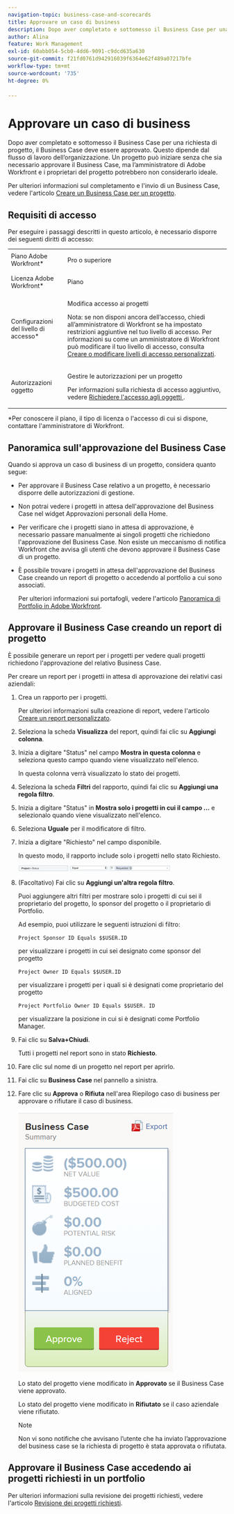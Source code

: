 ```yaml
---
navigation-topic: business-case-and-scorecards
title: Approvare un caso di business
description: Dopo aver completato e sottomesso il Business Case per una richiesta di progetto, il Business Case deve essere approvato. Questo dipende dal flusso di lavoro dell’organizzazione. Un progetto può iniziare senza che sia necessario approvare il Business Case, ma l’amministratore di Adobe Workfront e i proprietari del progetto potrebbero non considerarlo ideale.
author: Alina
feature: Work Management
exl-id: 60abb054-5cb0-4dd6-9091-c9dcd635a630
source-git-commit: f21fd0761d942916039f6364e62f489a07217bfe
workflow-type: tm+mt
source-wordcount: '735'
ht-degree: 0%

---
```


# Approvare un caso di business

Dopo aver completato e sottomesso il Business Case per una richiesta di progetto, il Business Case deve essere approvato. Questo dipende dal flusso di lavoro dell’organizzazione. Un progetto può iniziare senza che sia necessario approvare il Business Case, ma l’amministratore di Adobe Workfront e i proprietari del progetto potrebbero non considerarlo ideale.

Per ulteriori informazioni sul completamento e l&#39;invio di un Business Case, vedere l&#39;articolo [Creare un Business Case per un progetto](../../../manage-work/projects/define-a-business-case/create-business-case.md).

## Requisiti di accesso

Per eseguire i passaggi descritti in questo articolo, è necessario disporre dei seguenti diritti di accesso:

<table style="table-layout:auto"> 
 <col> 
 <col> 
 <tbody> 
  <tr> 
   <td role="rowheader">Piano Adobe Workfront*</td> 
   <td> <p>Pro o superiore</p> </td> 
  </tr> 
  <tr> 
   <td role="rowheader">Licenza Adobe Workfront*</td> 
   <td> <p>Piano </p> </td> 
  </tr> 
  <tr> 
   <td role="rowheader">Configurazioni del livello di accesso*</td> 
   <td> <p>Modifica accesso ai progetti</p> <p>Nota: se non disponi ancora dell’accesso, chiedi all’amministratore di Workfront se ha impostato restrizioni aggiuntive nel tuo livello di accesso. Per informazioni su come un amministratore di Workfront può modificare il tuo livello di accesso, consulta <a href="../../../administration-and-setup/add-users/configure-and-grant-access/create-modify-access-levels.md" class="MCXref xref">Creare o modificare livelli di accesso personalizzati</a>.</p> </td> 
  </tr> 
  <tr> 
   <td role="rowheader">Autorizzazioni oggetto</td> 
   <td> <p>Gestire le autorizzazioni per un progetto</p> <p>Per informazioni sulla richiesta di accesso aggiuntivo, vedere <a href="../../../workfront-basics/grant-and-request-access-to-objects/request-access.md" class="MCXref xref">Richiedere l'accesso agli oggetti </a>.</p> </td> 
  </tr> 
 </tbody> 
</table>

&#42;Per conoscere il piano, il tipo di licenza o l&#39;accesso di cui si dispone, contattare l&#39;amministratore di Workfront.

## Panoramica sull&#39;approvazione del Business Case

Quando si approva un caso di business di un progetto, considera quanto segue:

* Per approvare il Business Case relativo a un progetto, è necessario disporre delle autorizzazioni di gestione.
* Non potrai vedere i progetti in attesa dell&#39;approvazione del Business Case nel widget Approvazioni personali della Home.
* Per verificare che i progetti siano in attesa di approvazione, è necessario passare manualmente ai singoli progetti che richiedono l&#39;approvazione del Business Case. Non esiste un meccanismo di notifica Workfront che avvisa gli utenti che devono approvare il Business Case di un progetto.
* È possibile trovare i progetti in attesa dell&#39;approvazione del Business Case creando un report di progetto o accedendo al portfolio a cui sono associati.

  Per ulteriori informazioni sui portafogli, vedere l&#39;articolo [Panoramica di Portfolio in Adobe Workfront](../../../manage-work/portfolios/portfolios-overview/portfolio-overview.md).

## Approvare il Business Case creando un report di progetto

È possibile generare un report per i progetti per vedere quali progetti richiedono l&#39;approvazione del relativo Business Case.

Per creare un report per i progetti in attesa di approvazione dei relativi casi aziendali:

1. Crea un rapporto per i progetti.

   Per ulteriori informazioni sulla creazione di report, vedere l&#39;articolo [Creare un report personalizzato](../../../reports-and-dashboards/reports/creating-and-managing-reports/create-custom-report.md).

1. Seleziona la scheda **Visualizza** del report, quindi fai clic su **Aggiungi colonna**.

1. Inizia a digitare &quot;Status&quot; nel campo **Mostra in questa colonna** e seleziona questo campo quando viene visualizzato nell&#39;elenco.

   In questa colonna verrà visualizzato lo stato dei progetti.

1. Seleziona la scheda **Filtri** del rapporto, quindi fai clic su **Aggiungi una regola filtro**.

1. Inizia a digitare &quot;Status&quot; in **Mostra solo i progetti in cui il campo ...** e selezionalo quando viene visualizzato nell&#39;elenco.
1. Seleziona **Uguale** per il modificatore di filtro.
1. Inizia a digitare &quot;Richiesto&quot; nel campo disponibile.

   In questo modo, il rapporto include solo i progetti nello stato Richiesto.

   ![requested_projects_filter.png](assets/requested-projects-filter-350x14.png)

1. (Facoltativo) Fai clic su **Aggiungi un&#39;altra regola filtro**.

   Puoi aggiungere altri filtri per mostrare solo i progetti di cui sei il proprietario del progetto, lo sponsor del progetto o il proprietario di Portfolio.

   Ad esempio, puoi utilizzare le seguenti istruzioni di filtro:

   ```
   Project Sponsor ID Equals $$USER.ID
   ```

   per visualizzare i progetti in cui sei designato come sponsor del progetto

   ```
   Project Owner ID Equals $$USER.ID
   ```

   per visualizzare i progetti per i quali si è designati come proprietario del progetto

   ```
   Project Portfolio Owner ID Equals $$USER. ID
   ```

   per visualizzare la posizione in cui si è designati come Portfolio Manager.

1. Fai clic su **Salva+Chiudi**.

   Tutti i progetti nel report sono in stato **Richiesto**.

1. Fare clic sul nome di un progetto nel report per aprirlo.
1. Fai clic su **Business Case** nel pannello a sinistra.
1. Fare clic su **Approva** o **Rifiuta** nell&#39;area Riepilogo caso di business per approvare o rifiutare il caso di business.

   ![Caso di studio](assets/business-case-summary-with-rp-information--1-.png)

   Lo stato del progetto viene modificato in **Approvato** se il Business Case viene approvato.

   Lo stato del progetto viene modificato in **Rifiutato** se il caso aziendale viene rifiutato.

   >[!NOTE]
   >
   >Non vi sono notifiche che avvisano l’utente che ha inviato l’approvazione del business case se la richiesta di progetto è stata approvata o rifiutata.

## Approvare il Business Case accedendo ai progetti richiesti in un portfolio

Per ulteriori informazioni sulla revisione dei progetti richiesti, vedere l&#39;articolo [Revisione dei progetti richiesti](../../../manage-work/portfolios/create-and-manage-portfolios/review-requested-projects.md).
